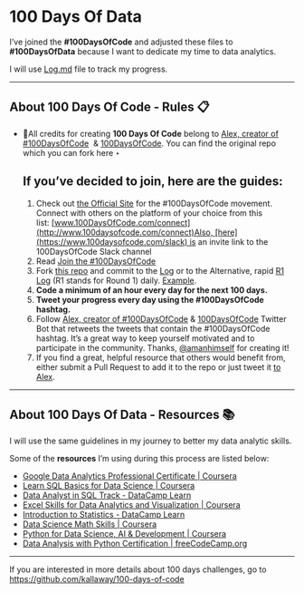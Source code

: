 # 100 Days Of Data

I’ve joined the **#100DaysOfCode** and adjusted these files to **#100DaysOfData** because I want to dedicate my time to data analytics. 

I will use [Log.md](https://github.com/ljubmal/100-days-of-data-analytics/blob/master/log.md) file to track my progress.

---

## About 100 Days Of Code - Rules 📋

- 🥇All credits for creating **100 Days Of Code** belong to [Alex, creator of #100DaysOfCode](https://twitter.com/ka11away)
 & [100DaysOfCode](https://twitter.com/_100DaysOfCode). You can find the original repo which you can fork here ‣
    
    ## **If you’ve decided to join, here are the guides:**
    
    1. Check out [the Official Site](http://100daysofcode.com/) for the #100DaysOfCode movement. Connect with others on the platform of your choice from this list: [www.100DaysOfCode.com/connect](http://www.100daysofcode.com/connect)Also, [here](https://www.100daysofcode.com/slack) is an invite link to the 100DaysOfCode Slack channel
    2. Read [Join the #100DaysOfCode](https://medium.freecodecamp.com/join-the-100daysofcode-556ddb4579e4)
    3. Fork [this repo](https://github.com/kallaway/100-days-of-code) and commit to the [Log](https://dillinger.io/log.md) or to the Alternative, rapid [R1 Log](https://dillinger.io/r1-log.md) (R1 stands for Round 1) daily. [Example](https://github.com/Kallaway/100-days-kallaway-log).
    4. **Code a minimum of an hour every day for the next 100 days.**
    5. **Tweet your progress every day using the #100DaysOfCode hashtag.**
    6. Follow [Alex, creator of #100DaysOfCode](https://twitter.com/ka11away) & [100DaysOfCode](https://twitter.com/_100DaysOfCode) Twitter Bot that retweets the tweets that contain the #100DaysOfCode hashtag. It’s a great way to keep yourself motivated and to participate in the community. Thanks, [@amanhimself](https://twitter.com/amanhimself) for creating it!
    7. If you find a great, helpful resource that others would benefit from, either submit a Pull Request to add it to the repo or just tweet it [to Alex](https://twitter.com/ka11away).

---

## About 100 Days Of Data - Resources 📚

I will use the same guidelines in my journey to better my data analytic skills.

Some of the **resources** I’m using during this process are listed below:

- [Google Data Analytics Professional Certificate | Coursera](https://www.coursera.org/professional-certificates/google-data-analytics)
- [Learn SQL Basics for Data Science | Coursera](https://www.coursera.org/specializations/learn-sql-basics-data-science)
- [Data Analyst in SQL Track - DataCamp Learn](https://app.datacamp.com/learn/career-tracks/data-analyst-in-sql)
- [Excel Skills for Data Analytics and Visualization | Coursera](https://www.coursera.org/specializations/excel-data-analytics-visualization)
- [Introduction to Statistics - DataCamp Learn](https://app.datacamp.com/learn/courses/introduction-to-statistics)
- [Data Science Math Skills | Coursera](https://www.coursera.org/learn/datasciencemathskills)
- [Python for Data Science, AI & Development | Coursera](https://www.coursera.org/learn/python-for-applied-data-science-ai)
- [Data Analysis with Python Certification | freeCodeCamp.org](https://www.freecodecamp.org/learn/data-analysis-with-python/)

---

If you are interested in more details about 100 days challenges, go to https://github.com/kallaway/100-days-of-code
